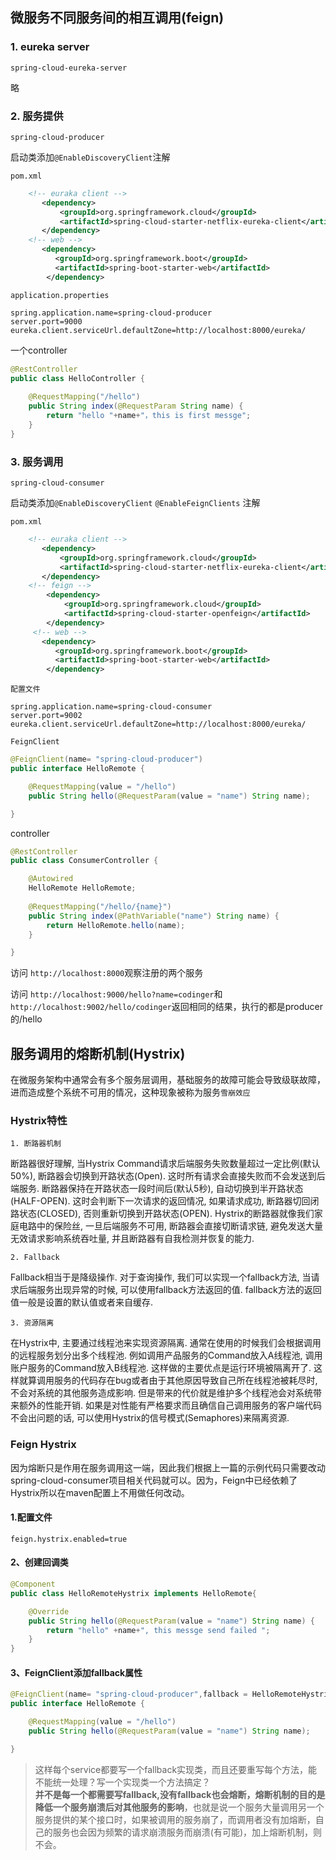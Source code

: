 ## 微服务不同服务间的相互调用(feign)

### 1. eureka server

`spring-cloud-eureka-server`

略

### 2. 服务提供

`spring-cloud-producer`

启动类添加`@EnableDiscoveryClient`注解

`pom.xml`
```xml
	<!-- euraka client -->
       <dependency>
           <groupId>org.springframework.cloud</groupId>
           <artifactId>spring-cloud-starter-netflix-eureka-client</artifactId>
       </dependency>
	<!-- web -->
	   <dependency>
	      <groupId>org.springframework.boot</groupId>
	      <artifactId>spring-boot-starter-web</artifactId>
   		</dependency>
```

`application.properties`
```properties
spring.application.name=spring-cloud-producer
server.port=9000
eureka.client.serviceUrl.defaultZone=http://localhost:8000/eureka/
```

一个controller
```java
@RestController
public class HelloController {
	
    @RequestMapping("/hello")
    public String index(@RequestParam String name) {
        return "hello "+name+"，this is first messge";
    }
}
```

### 3. 服务调用

`spring-cloud-consumer`

启动类添加`@EnableDiscoveryClient`  `@EnableFeignClients` 注解

`pom.xml`
```xml
	<!-- euraka client -->
       <dependency>
           <groupId>org.springframework.cloud</groupId>
           <artifactId>spring-cloud-starter-netflix-eureka-client</artifactId>
       </dependency>
	<!-- feign -->
		<dependency>
            <groupId>org.springframework.cloud</groupId>
            <artifactId>spring-cloud-starter-openfeign</artifactId>
        </dependency>
     <!-- web -->
	   <dependency>
	      <groupId>org.springframework.boot</groupId>
	      <artifactId>spring-boot-starter-web</artifactId>
   		</dependency>
```

`配置文件`
```properties
spring.application.name=spring-cloud-consumer
server.port=9002
eureka.client.serviceUrl.defaultZone=http://localhost:8000/eureka/
```

`FeignClient`
```java
@FeignClient(name= "spring-cloud-producer")
public interface HelloRemote {

    @RequestMapping(value = "/hello")
    public String hello(@RequestParam(value = "name") String name);

}
```

controller
```java
@RestController
public class ConsumerController {

    @Autowired
    HelloRemote HelloRemote;
	
    @RequestMapping("/hello/{name}")
    public String index(@PathVariable("name") String name) {
        return HelloRemote.hello(name);
    }

}
```

访问 `http://localhost:8000`观察注册的两个服务

访问 `http://localhost:9000/hello?name=codinger`和`http://localhost:9002/hello/codinger`返回相同的结果，执行的都是producer的/hello

## 服务调用的熔断机制(Hystrix)

在微服务架构中通常会有多个服务层调用，基础服务的故障可能会导致级联故障，进而造成整个系统不可用的情况，这种现象被称为服务`雪崩效应`

### Hystrix特性

`1. 断路器机制`

断路器很好理解, 当Hystrix Command请求后端服务失败数量超过一定比例(默认50%), 断路器会切换到开路状态(Open). 这时所有请求会直接失败而不会发送到后端服务. 断路器保持在开路状态一段时间后(默认5秒), 自动切换到半开路状态(HALF-OPEN). 这时会判断下一次请求的返回情况, 如果请求成功, 断路器切回闭路状态(CLOSED), 否则重新切换到开路状态(OPEN). Hystrix的断路器就像我们家庭电路中的保险丝, 一旦后端服务不可用, 断路器会直接切断请求链, 避免发送大量无效请求影响系统吞吐量, 并且断路器有自我检测并恢复的能力.

`2. Fallback`

Fallback相当于是降级操作. 对于查询操作, 我们可以实现一个fallback方法, 当请求后端服务出现异常的时候, 可以使用fallback方法返回的值. fallback方法的返回值一般是设置的默认值或者来自缓存.

`3. 资源隔离`

在Hystrix中, 主要通过线程池来实现资源隔离. 通常在使用的时候我们会根据调用的远程服务划分出多个线程池. 例如调用产品服务的Command放入A线程池, 调用账户服务的Command放入B线程池. 这样做的主要优点是运行环境被隔离开了. 这样就算调用服务的代码存在bug或者由于其他原因导致自己所在线程池被耗尽时, 不会对系统的其他服务造成影响. 但是带来的代价就是维护多个线程池会对系统带来额外的性能开销. 如果是对性能有严格要求而且确信自己调用服务的客户端代码不会出问题的话, 可以使用Hystrix的信号模式(Semaphores)来隔离资源.

### Feign Hystrix

因为熔断只是作用在服务调用这一端，因此我们根据上一篇的示例代码只需要改动spring-cloud-consumer项目相关代码就可以。因为，Feign中已经依赖了Hystrix所以在maven配置上不用做任何改动。

#### 1.配置文件
```properties
feign.hystrix.enabled=true
```

#### 2、创建回调类
```java
@Component
public class HelloRemoteHystrix implements HelloRemote{

    @Override
    public String hello(@RequestParam(value = "name") String name) {
        return "hello" +name+", this messge send failed ";
    }
}
```

#### 3、FeignClient添加fallback属性
```java
@FeignClient(name= "spring-cloud-producer",fallback = HelloRemoteHystrix.class)
public interface HelloRemote {

    @RequestMapping(value = "/hello")
    public String hello(@RequestParam(value = "name") String name);

}
```

>这样每个service都要写一个fallback实现类，而且还要重写每个方法，能不能统一处理？写一个实现类一个方法搞定？   
>**并不是每一个都需要写fallback,没有fallback也会熔断，熔断机制的目的是降低一个服务崩溃后对其他服务的影响**，也就是说一个服务大量调用另一个服务提供的某个接口时，如果被调用的服务崩了，而调用者没有加熔断，自己的服务也会因为频繁的请求崩溃服务而崩溃(有可能)，加上熔断机制，则不会。







